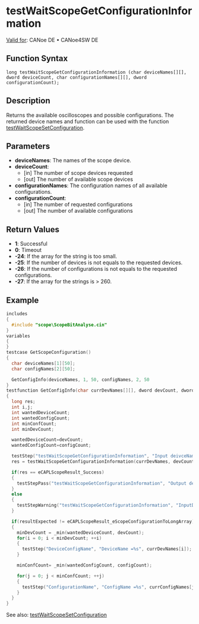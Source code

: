 # testWaitScopeGetConfigurationInformation

[Valid for](../../../Shared/FeatureAvailability.md): CANoe DE • CANoe4SW DE

## Function Syntax

```
long testWaitScopeGetConfigurationInformation (char deviceNames[][], dword deviceCount, char configurationNames[][], dword configurationCount);
```

## Description

Returns the available oscilloscopes and possible configurations. The returned device names and function can be used with the function [testWaitScopeSetConfiguration](CAPLfunctiontestWaitScopeSetConfiguration.md).

## Parameters

- **deviceNames**: The names of the scope device.
- **deviceCount**:
  - [in] The number of scope devices requested
  - [out] The number of available scope devices
- **configurationNames**: The configuration names of all available configurations.
- **configurationCount**:
  - [in] The number of requested configurations
  - [out] The number of available configurations

## Return Values

- **1**: Successful
- **0**: Timeout
- **-24**: If the array for the string is too small.
- **-25**: If the number of devices is not equals to the requested devices.
- **-26**: If the number of configurations is not equals to the requested configurations.
- **-27**: If the array for the strings is \> 260.

## Example

```c
includes
{
  #include "scope\ScopeBitAnalyse.cin"
}
variables
{
}
testcase GetScopeConfiguration()
{
  char deviceNames[1][50];
  char configNames[2][50];

  GetConfigInfo(deviceNames, 1, 50, configNames, 2, 50
}
testfunction GetConfigInfo(char currDevNames[][], dword devCount, dword devStringLength, char currConfigNames[][], dword configCount, dword confStringLength)
{
  long res;
  int i,j;
  int wantedDeviceCount;
  int wantedConfigCount;
  int minConfCount;
  int minDevCount;

  wantedDeviceCount=devCount;
  wantedConfigCount=configCount;

  testStep("testWaitScopeGetConfigurationInformation", "Input deivceNames [Array-Length: 1d=%d 2d=%d] count %d configNames [Array-Length: 1d=%d 2d=%d] count =%d", devCount, devStringLength, devCount, configCount, confStringLength, configCount);
  res = testWaitScopeGetConfigurationInformation(currDevNames, devCount, currConfigNames, configCount); 

  if(res == eCAPLScopeResult_Success)
  {
    testStepPass("testWaitScopeGetConfigurationInformation", "Output deivceNames devices written %d; config names written %d", devCount, configCount);
  }
  else
  {
    testStepWarning("testWaitScopeGetConfigurationInformation", "InputData doesn't fit request (Error Code %d) deviceCountExpected =%d deviceCountActual =%d configCountExpected =%d configCountActual =%d", res, wantedDeviceCount, devCount, wantedConfigCount, configCount);
  }

  if(resultExpected != eCAPLScopeResult_eScopeConfigurationToLongArray)
  {
    minDevCount = _min(wantedDeviceCount, devCount);
    for(i = 0; i < minDevCount; ++i)
    {
      testStep("DeviceConfigName", "DeviceName =%s", currDevNames[i]);
    }

    minConfCount= _min(wantedConfigCount, configCount);

    for(j = 0; j < minConfCount; ++j)
    {
      testStep("ConfigurationName", "ConfigName =%s", currConfigNames[j]);
    }
  }
}
```

See also: [testWaitScopeSetConfiguration](CAPLfunctiontestWaitScopeSetConfiguration.md)
